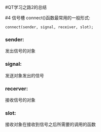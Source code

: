#QT学习之路2的总结

#4 信号槽
connect()函数最常用的一般形式:

`connect(sender, signal, receiver, slot);`

### sender:   

发出信号的对象

### signal:  

发送对象发出的信号

### recerver:
 
接收信号的对象

### slot:

接收对象在接收到信号之后所需要的调用的函数


